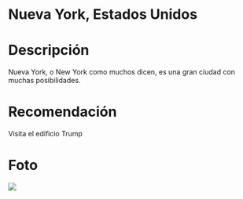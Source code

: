 # Nueva York, Estados Unidos

# Descripción
Nueva York, o New York como muchos dicen, es una gran ciudad con muchas posibilidades.

# Recomendación
Visita el edificio Trump

# Foto
![](https://lh3.googleusercontent.com/proxy/g-ljxmC9hqYpgbNRM2dhT4x30UsLIeylGkNR8j7xU75F3uXUHTB-hNcdjNy_H5_ZxgnbUxNUvne8TOZBcYT-BwoIQZgXwXlkyciXBHBPkNH2SavG7WhWDqT383O5PPPhie3Pw0fSRriv3TF8TEb8cu7JuH5-_Q=w540-h312-n-k-no)
